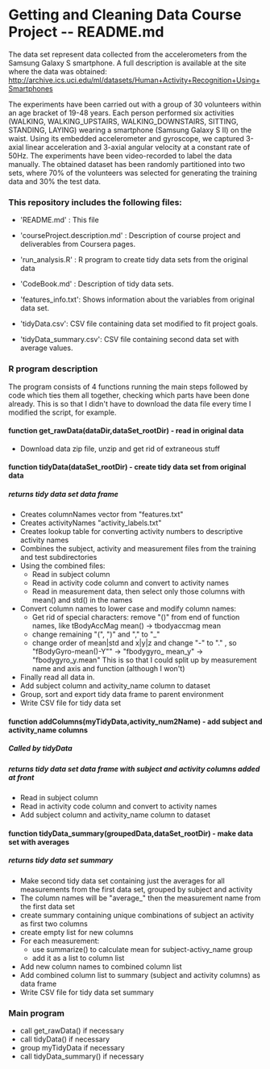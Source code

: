 # Getting and Cleaning Data Course Project -- README.md

The data set represent data collected from the accelerometers from the Samsung Galaxy S smartphone. A full description is available at the site where the data was obtained:
http://archive.ics.uci.edu/ml/datasets/Human+Activity+Recognition+Using+Smartphones

The experiments have been carried out with a group of 30 volunteers within an age bracket of 19-48 years. Each person performed six activities (WALKING, WALKING_UPSTAIRS, WALKING_DOWNSTAIRS, SITTING, STANDING, LAYING) wearing a smartphone (Samsung Galaxy S II) on the waist. Using its embedded accelerometer and gyroscope, we captured 3-axial linear acceleration and 3-axial angular velocity at a constant rate of 50Hz. The experiments have been video-recorded to label the data manually. The obtained dataset has been randomly partitioned into two sets, where 70% of the volunteers was selected for generating the training data and 30% the test data. 


### This repository includes the following files:

- 'README.md' : This file

- 'courseProject.description.md' : Description of course project and deliverables from Coursera pages.

- 'run_analysis.R' : R program to create tidy data sets from the original data 

- 'CodeBook.md' : Description of tidy data sets.

- 'features_info.txt': Shows information about the variables from original data set.

- 'tidyData.csv': CSV file containing data set modified to fit project goals.

- 'tidyData_summary.csv': CSV file containing second data set with average values.

### R program description
The program consists of 4 functions running the main steps followed by code which ties them all together, checking which parts have been done already. This is so that I didn't have to download the data file every time I modified the script, for example.

#### function get_rawData(dataDir,dataSet_rootDir) - read in original data
- Download data zip file, unzip and get rid of extraneous stuff

#### function tidyData(dataSet_rootDir) - create tidy data set from original data
##### returns tidy data set data frame
- Creates columnNames vector from "features.txt"
- Creates activityNames "activity_labels.txt"
- Creates lookup table for converting activity numbers to descriptive activity names
- Combines the subject, activity and measurement files from the training and test subdirectories
- Using the combined files:
  -   Read in subject column
  -   Read in activity code column and convert to activity names
  -   Read in measurement data, then select only those columns with mean() and std() in the names
- Convert column names to lower case and modify column names:
  - Get rid of special characters: remove "()" from end of function names, like tBodyAccMag mean() -> tbodyaccmag mean
  - change remaining "(", ")" and "," to "_" 
  - change order of mean|std and x|y|z and change "-" to "." , 
so "fBodyGyro-mean()-Y"" -> "fbodygyro_ mean_y" -> "fbodygyro_y.mean"
This is so that I could split up by measurement name and axis and function (although I won't)
- Finally read all data in. 
- Add subject column and activity_name column to dataset
- Group, sort and export tidy data frame to parent environment
- Write CSV file for tidy data set

#### function addColumns(myTidyData,activity_num2Name) - add subject and activity_name columns
##### Called by tidyData
##### returns tidy data set data frame with subject and activity columns added at front
-   Read in subject column
-   Read in activity code column and convert to activity names
- Add subject column and activity_name column to dataset

#### function tidyData_summary(groupedData,dataSet_rootDir) - make data set with averages
##### returns tidy data set summary
- Make second tidy data set containing just the averages for all measurements from the first
 data set, grouped by subject and activity
- The column names will be "average_" then the measurement name from the first data set
- create summary containing unique combinations of subject an activity as first two columns
- create empty list for new columns 
- For each measurement:
  - use summarize() to calculate mean for subject-activy_name group 
  - add it as a list to column list
- Add new column names to combined column list
- Add combined column list to summary (subject and activity columns) as data frame
- Write CSV file for tidy data set summary

### Main program
- call get_rawData() if necessary
- call tidyData() if necessary
- group myTidyData if necessary
- call tidyData_summary() if necessary

